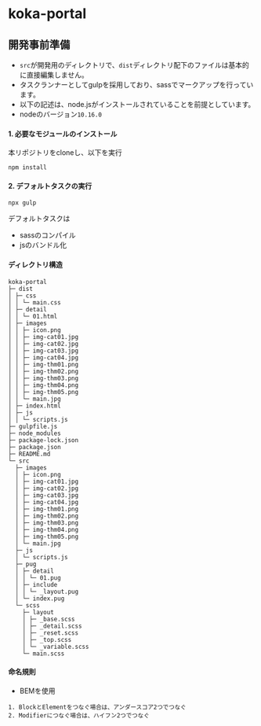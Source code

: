 # koka-portal

## 開発事前準備
- `src`が開発用のディレクトリで、`dist`ディレクトリ配下のファイルは基本的に直接編集しません。
- タスクランナーとしてgulpを採用しており、sassでマークアップを行っています。
- 以下の記述は、node.jsがインストールされていることを前提としています。
- nodeのバージョン`10.16.0`

#### 1. 必要なモジュールのインストール
本リポジトリをcloneし、以下を実行
```
npm install
```
#### 2. デフォルトタスクの実行
```
npx gulp
```
デフォルトタスクは
- sassのコンパイル
- jsのバンドル化

#### ディレクトリ構造
```
koka-portal
├─ dist
│ ├─ css
│ │ └─ main.css
│ ├─ detail
│ │ └─ 01.html
│ ├─ images
│ │ ├─ icon.png
│ │ ├─ img-cat01.jpg
│ │ ├─ img-cat02.jpg
│ │ ├─ img-cat03.jpg
│ │ ├─ img-cat04.jpg
│ │ ├─ img-thm01.png
│ │ ├─ img-thm02.png
│ │ ├─ img-thm03.png
│ │ ├─ img-thm04.png
│ │ ├─ img-thm05.png
│ │ └─ main.jpg
│ ├─ index.html
│ ├─ js
│ │ └─ scripts.js
├─ gulpfile.js
├─ node_modules
├─ package-lock.json
├─ package.json
├─ README.md
└─ src
  ├─ images
  │ ├─ icon.png
  │ ├─ img-cat01.jpg
  │ ├─ img-cat02.jpg
  │ ├─ img-cat03.jpg
  │ ├─ img-cat04.jpg
  │ ├─ img-thm01.png
  │ ├─ img-thm02.png
  │ ├─ img-thm03.png
  │ ├─ img-thm04.png
  │ ├─ img-thm05.png
  │ └─ main.jpg
  ├─ js
  │ └─ scripts.js
  ├─ pug
  │ ├─ detail
  │ │ └─ 01.pug
  │ ├─ include
  │ │ └─ _layout.pug
  │ └─ index.pug
  └─ scss
    ├─ layout
    │ ├─ _base.scss
    │ ├─ _detail.scss
    │ ├─ _reset.scss
    │ ├─ _top.scss
    │ └─ _variable.scss
    └─ main.scss
```

#### 命名規則
- BEMを使用
```
1. BlockとElementをつなぐ場合は、アンダースコア2つでつなぐ
2. Modifierにつなぐ場合は、ハイフン2つでつなぐ
```